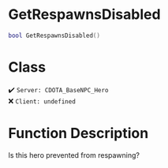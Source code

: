 # GetRespawnsDisabled
```lua
bool GetRespawnsDisabled()
```
# Class
✔️ `Server: CDOTA_BaseNPC_Hero`  
❌ `Client: undefined`  

# Function Description
Is this hero prevented from respawning?
